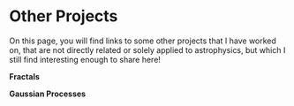# Other Projects

On this page, you will find links to some other projects that I have worked on, that are not directly related or solely applied to astrophysics, but which I still find interesting enough to share here!


**Fractals**

**Gaussian Processes**
